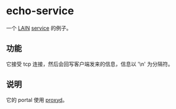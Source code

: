 # echo-service

一个 [LAIN](https://github.com/laincloud/lain)
[service](https://laincloud.gitbooks.io/white-paper/usermanual/service.html)
的例子。

## 功能

它接受 tcp 连接，然后会回写客户端发来的信息，信息以 '\n' 为分隔符。

## 说明

它的 portal 使用 [proxyd](https://github.com/bibaijin/proxyd)。
